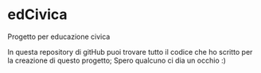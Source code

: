 # edCivica
Progetto per educazione civica

In questa repository di gitHub puoi trovare tutto il codice che ho scritto per la creazione di questo progetto;
Spero qualcuno ci dia un occhio :)
